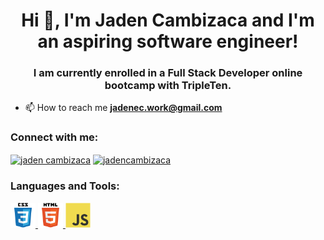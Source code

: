 <h1 align="center">Hi 👋, I'm Jaden Cambizaca and I'm an aspiring software engineer!</h1>
<h3 align="center">I am currently enrolled in a Full Stack Developer online bootcamp with TripleTen.</h3>

- 📫 How to reach me **jadenec.work@gmail.com**

<h3 align="left">Connect with me:</h3>
<p align="left">
<a href="[https://linkedin.com/in/jaden cambizaca](https://www.linkedin.com/in/jaden-cambizaca-96171b30b/)" target="blank"><img align="center" src="https://raw.githubusercontent.com/rahuldkjain/github-profile-readme-generator/master/src/images/icons/Social/linked-in-alt.svg" alt="jaden cambizaca" height="30" width="40" /></a>
<a href="https://instagram.com/jadencambizaca" target="blank"><img align="center" src="https://raw.githubusercontent.com/rahuldkjain/github-profile-readme-generator/master/src/images/icons/Social/instagram.svg" alt="jadencambizaca" height="30" width="40" /></a>
</p>

<h3 align="left">Languages and Tools:</h3>
<p align="left"> <a href="https://www.w3schools.com/css/" target="_blank" rel="noreferrer"> <img src="https://raw.githubusercontent.com/devicons/devicon/master/icons/css3/css3-original-wordmark.svg" alt="css3" width="40" height="40"/> </a> <a href="https://www.w3.org/html/" target="_blank" rel="noreferrer"> <img src="https://raw.githubusercontent.com/devicons/devicon/master/icons/html5/html5-original-wordmark.svg" alt="html5" width="40" height="40"/> </a> <a href="https://developer.mozilla.org/en-US/docs/Web/JavaScript" target="_blank" rel="noreferrer"> <img src="https://raw.githubusercontent.com/devicons/devicon/master/icons/javascript/javascript-original.svg" alt="javascript" width="40" height="40"/> </a> </p>
